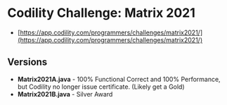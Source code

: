 # Codility Challenge: Matrix 2021

* [https://app.codility.com/programmers/challenges/matrix2021/](https://app.codility.com/programmers/challenges/matrix2021/)

## Versions

* **Matrix2021A.java** - 100% Functional Correct and 100% Performance, but Codility no longer issue certificate. (Likely get a Gold)
* **Matrix2021B.java** - Silver Award
